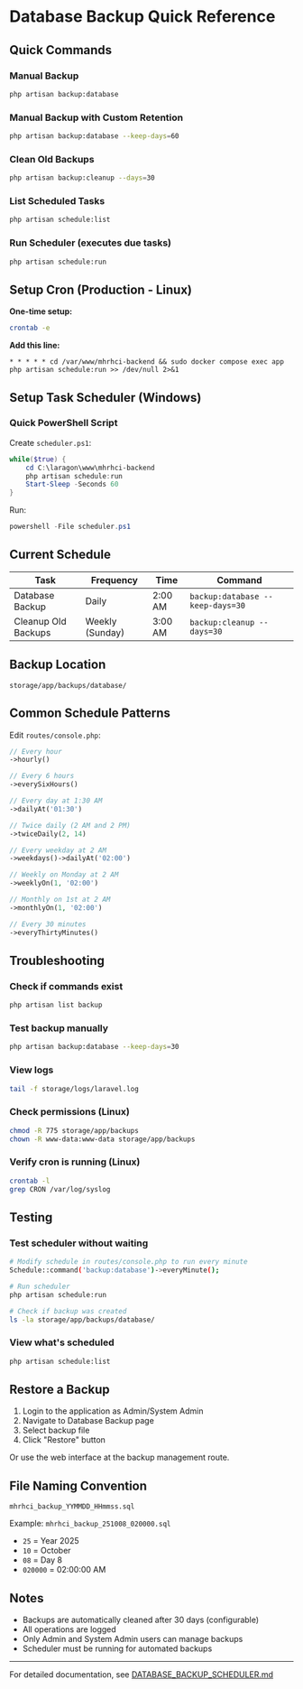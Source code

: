 # Database Backup Quick Reference

## Quick Commands

### Manual Backup
```bash
php artisan backup:database
```

### Manual Backup with Custom Retention
```bash
php artisan backup:database --keep-days=60
```

### Clean Old Backups
```bash
php artisan backup:cleanup --days=30
```

### List Scheduled Tasks
```bash
php artisan schedule:list
```

### Run Scheduler (executes due tasks)
```bash
php artisan schedule:run
```

## Setup Cron (Production - Linux)

**One-time setup:**
```bash
crontab -e
```

**Add this line:**
```
* * * * * cd /var/www/mhrhci-backend && sudo docker compose exec app php artisan schedule:run >> /dev/null 2>&1
```

## Setup Task Scheduler (Windows)

### Quick PowerShell Script

Create `scheduler.ps1`:
```powershell
while($true) {
    cd C:\laragon\www\mhrhci-backend
    php artisan schedule:run
    Start-Sleep -Seconds 60
}
```

Run:
```powershell
powershell -File scheduler.ps1
```

## Current Schedule

| Task | Frequency | Time | Command |
|------|-----------|------|---------|
| Database Backup | Daily | 2:00 AM | `backup:database --keep-days=30` |
| Cleanup Old Backups | Weekly (Sunday) | 3:00 AM | `backup:cleanup --days=30` |

## Backup Location

```
storage/app/backups/database/
```

## Common Schedule Patterns

Edit `routes/console.php`:

```php
// Every hour
->hourly()

// Every 6 hours
->everySixHours()

// Every day at 1:30 AM
->dailyAt('01:30')

// Twice daily (2 AM and 2 PM)
->twiceDaily(2, 14)

// Every weekday at 2 AM
->weekdays()->dailyAt('02:00')

// Weekly on Monday at 2 AM
->weeklyOn(1, '02:00')

// Monthly on 1st at 2 AM
->monthlyOn(1, '02:00')

// Every 30 minutes
->everyThirtyMinutes()
```

## Troubleshooting

### Check if commands exist
```bash
php artisan list backup
```

### Test backup manually
```bash
php artisan backup:database --keep-days=30
```

### View logs
```bash
tail -f storage/logs/laravel.log
```

### Check permissions (Linux)
```bash
chmod -R 775 storage/app/backups
chown -R www-data:www-data storage/app/backups
```

### Verify cron is running (Linux)
```bash
crontab -l
grep CRON /var/log/syslog
```

## Testing

### Test scheduler without waiting
```bash
# Modify schedule in routes/console.php to run every minute
Schedule::command('backup:database')->everyMinute();

# Run scheduler
php artisan schedule:run

# Check if backup was created
ls -la storage/app/backups/database/
```

### View what's scheduled
```bash
php artisan schedule:list
```

## Restore a Backup

1. Login to the application as Admin/System Admin
2. Navigate to Database Backup page
3. Select backup file
4. Click "Restore" button

Or use the web interface at the backup management route.

## File Naming Convention

```
mhrhci_backup_YYMMDD_HHmmss.sql
```

Example: `mhrhci_backup_251008_020000.sql`
- `25` = Year 2025
- `10` = October
- `08` = Day 8
- `020000` = 02:00:00 AM

## Notes

- Backups are automatically cleaned after 30 days (configurable)
- All operations are logged
- Only Admin and System Admin users can manage backups
- Scheduler must be running for automated backups

---

For detailed documentation, see [DATABASE_BACKUP_SCHEDULER.md](./DATABASE_BACKUP_SCHEDULER.md)
